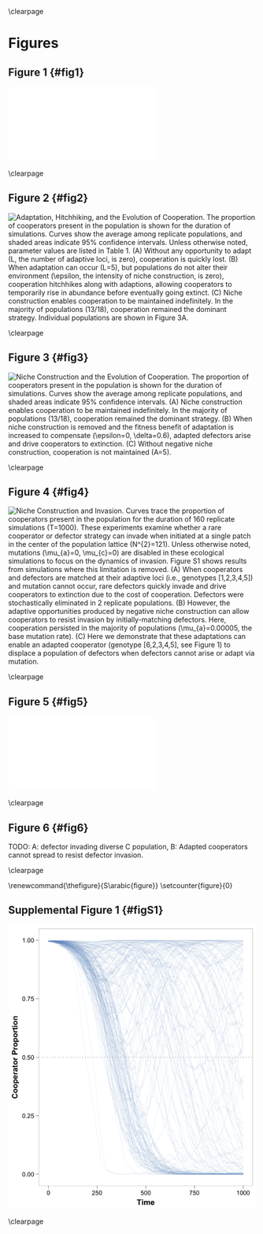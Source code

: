 \clearpage

# Figures

## Figure 1 {#fig1}

![Negative niche construction is illustrated for the case of five adaptive loci ($L=5$) and six alleles ($A=6$). The adaptive loci are wrapped into a circle, where niche construction at each locus influences selection at the next locus in the clockwise direction. Suppose we start with a population fixed for the genotype on the far left, [1,2,3,4,5]. There is a mismatch in this genotype (highlighted by the red arc), because the niche constructed by allele 5 favors allele 6 (not 1) at its immediate clockwise neighbor. If the fitter mutant [6,2,3,4,5] arises (see next genotype to the right), it will fix (we not that the strength of selection will drop as its frequency increases). However, now there is a new mismatch in the genotype (highlighted again with a red arc). Thus, we see that correcting one mismatch generates a new mismatch. Thus, this system will never escape these mismatches---the red arc just moves clockwise around the genome. Indeed, after six (or $A$) rounds of mismatch correction/generation, we have ended back where we started with the original genotype turned clockwise by one locus. Here, the adaptation to previous niche construction generates further niche construction that leads to novel adaptation.](../figures/Figure1.pdf)

\clearpage

## Figure 2 {#fig2}

![**Adaptation, Hitchhiking, and the Evolution of Cooperation.** The proportion of cooperators present in the population is shown for the duration of simulations. Curves show the average among replicate populations, and shaded areas indicate 95% confidence intervals. Unless otherwise noted, parameter values are listed in [Table 1](#tables). (**A**) Without any opportunity to adapt ($L$, the number of adaptive loci, is zero), cooperation is quickly lost. (**B**) When adaptation can occur ($L=5$), but populations do not alter their environment ($\epsilon$, the intensity of niche construction, is zero), cooperation hitchhikes along with adaptions, allowing cooperators to temporarily rise in abundance before eventually going extinct. (**C**) Niche construction enables cooperation to be maintained indefinitely. In the majority of populations (13/18), cooperation remained the dominant strategy. Individual populations are shown in Figure 3A.](../figures/Figure2.png)

\clearpage


## Figure 3 {#fig3}

![**Niche Construction and the Evolution of Cooperation.** The proportion of cooperators present in the population is shown for the duration of simulations. Curves show the average among replicate populations, and shaded areas indicate 95% confidence intervals. (**A**) Niche construction enables cooperation to be maintained indefinitely. In the majority of populations (13/18), cooperation remained the dominant strategy. (**B**) When niche construction is removed and the fitness benefit of adaptation is increased to compensate ($\epsilon=0$, $\delta=0.6$), adapted defectors arise and drive cooperators to extinction. (**C**) Without negative niche construction, cooperation is not maintained ($A=5$).](../figures/Figure3.png)

\clearpage


## Figure 4 {#fig4}

![**Niche Construction and Invasion.** Curves trace the proportion of cooperators present in the population for the duration of 160 replicate simulations ($T=1000$). These experiments examine whether a rare cooperator or defector strategy can invade when initiated at a single patch in the center of the population lattice ($N^{2}=121$). Unless otherwise noted, mutations ($\mu_{a}=0, \mu_{c}=0$) are disabled in these ecological simulations to focus on the dynamics of invasion. Figure S1 shows results from simulations where this limitation is removed. (**A**) When cooperators and defectors are matched at their adaptive loci (i.e., genotypes [1,2,3,4,5]) and mutation cannot occur, rare defectors quickly invade and drive cooperators to extinction due to the cost of cooperation. Defectors were stochastically eliminated in 2 replicate populations. (**B**)
However, the adaptive opportunities produced by negative niche construction can allow cooperators to resist invasion by initially-matching defectors. Here, cooperation persisted in the majority of populations ($\mu_{a}=0.00005$, the base mutation rate). (**C**) Here we demonstrate that these adaptations can enable an adapted cooperator (genotype [6,2,3,4,5], see Figure 1) to displace a population of defectors when defectors cannot arise or adapt via mutation.](../figures/Figure4.png)

\clearpage

## Figure 5 {#fig5}

![**Defector Invasion Stopped by Cooperator Adaptation.** Here we depict the distribution of dominant genotypes among populations over time for one representative simulation in which matched defectors arise. For clarity, mutations occurred at the adaptive loci, but not at the cooperation locus ($\mu_{c}=0$) during this ecological simulation. A time $t=0$ (leftmost panel), a single matched defector population (red) is placed among cooperator populations (light blue). Because it does not bear the costs of cooperation, it spreads ($t=272$, second panel). However, one cooperator population gains an adaptation giving it a fitness advantage over defectors (dark blue, lower left). At $t=325$ (third panel), defectors continue to invade cooperator populations. However, the adapted cooperator genotype, which can invade both defector populations and ancestral cooperator populations, can spread more quickly as populations with that genotype reach greater densities. Eventually, this strategy spreads and fixes in all populations (rightmost panel).](../figures/Figure5.pdf)

\clearpage

## Figure 6 {#fig6}

TODO: A: defector invading diverse C population, B: Adapted cooperators cannot spread to resist defector invasion.


\clearpage

\renewcommand{\thefigure}{S\arabic{figure}}
\setcounter{figure}{0}

## Supplemental Figure 1 {#figS1}

![**Defector Invasion with Mutations.** With mutations occurring both at the adaptive loci and the cooperation locus ($\mu_{a}=\mu{c}=0.00005$), cooperation remains the dominant strategy in 58 replicate simulations. Curves trace the proportion of cooperators present in the population for the duration of 160 replicate simulations ($T=1000$)](../figures/FigureS1.png)

\clearpage

